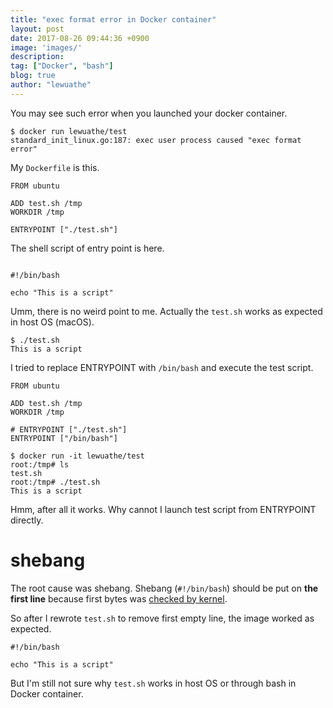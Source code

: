 ```yaml
---
title: "exec format error in Docker container"
layout: post
date: 2017-08-26 09:44:36 +0900
image: 'images/'
description:
tag: ["Docker", "bash"]
blog: true
author: "lewuathe"
---
```


You may see such error when you launched your docker container.

```
$ docker run lewuathe/test
standard_init_linux.go:187: exec user process caused "exec format error"
```

My `Dockerfile` is this.

```
FROM ubuntu

ADD test.sh /tmp
WORKDIR /tmp

ENTRYPOINT ["./test.sh"]
```

The shell script of entry point is here.

```

#!/bin/bash

echo "This is a script"
```

Umm, there is no weird point to me. Actually the `test.sh` works as expected in host OS (macOS).

```
$ ./test.sh
This is a script
```

I tried to replace ENTRYPOINT with `/bin/bash` and execute the test script.

```
FROM ubuntu

ADD test.sh /tmp
WORKDIR /tmp

# ENTRYPOINT ["./test.sh"]
ENTRYPOINT ["/bin/bash"]
```

```
$ docker run -it lewuathe/test
root:/tmp# ls
test.sh
root:/tmp# ./test.sh
This is a script
```

Hmm, after all it works. Why cannot I launch test script from ENTRYPOINT directly.

# shebang

The root cause was shebang. Shebang (`#!/bin/bash`) should be put on **the first line** because first bytes was [checked by kernel](https://stackoverflow.com/questions/12910744/why-should-the-shebang-line-always-be-the-first-line).

So after I rewrote `test.sh` to remove first empty line, the image worked as expected.

```
#!/bin/bash

echo "This is a script"
```

But I'm still not sure why `test.sh` works in host OS or through bash in Docker container. 

